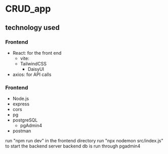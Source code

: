 # CRUD_app
## technology used
### Frontend
- React: for the front end
    - vite: 
    - TailwindCSS
        - DaisyUI
- axios: for API calls
### Frontend
- Node.js
- express
- cors
- pg
- postgreSQL
    - pgAdmin4
- postman


run "npm run dev" in the frontend directory
run "npx nodemon src/index.js" to start the backend server
backend db is run through pgadmin4